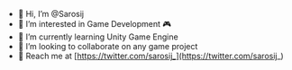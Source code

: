 - 👋 Hi, I’m @Sarosij
- 👀 I’m interested in Game Development 🎮
- 🌱 I’m currently learning Unity Game Engine
- 💞️ I’m looking to collaborate on any game project
- 📧 Reach me at [https://twitter.com/sarosij_](https://twitter.com/sarosij_)



<!---
Sarosij/Sarosij is a ✨ special ✨ repository because its `README.md` (this file) appears on your GitHub profile.
You can click the Preview link to take a look at your changes.
--->

